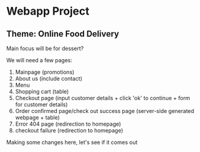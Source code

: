 # Webapp Project


## Theme: Online Food Delivery

Main focus will be for dessert?

We will need a few pages:

1. Mainpage (promotions)
2. About us (include contact)
3. Menu
4. Shopping cart (table)
5. Checkout page (input customer details + click 'ok' to continue + form for customer details)
6. Order confirmed page/check out success page (server-side generated webpage + table)
7. Error 404 page (redirection to homepage)
8. checkout failure (redirection to homepage)

Making some changes here, let's see if it comes out